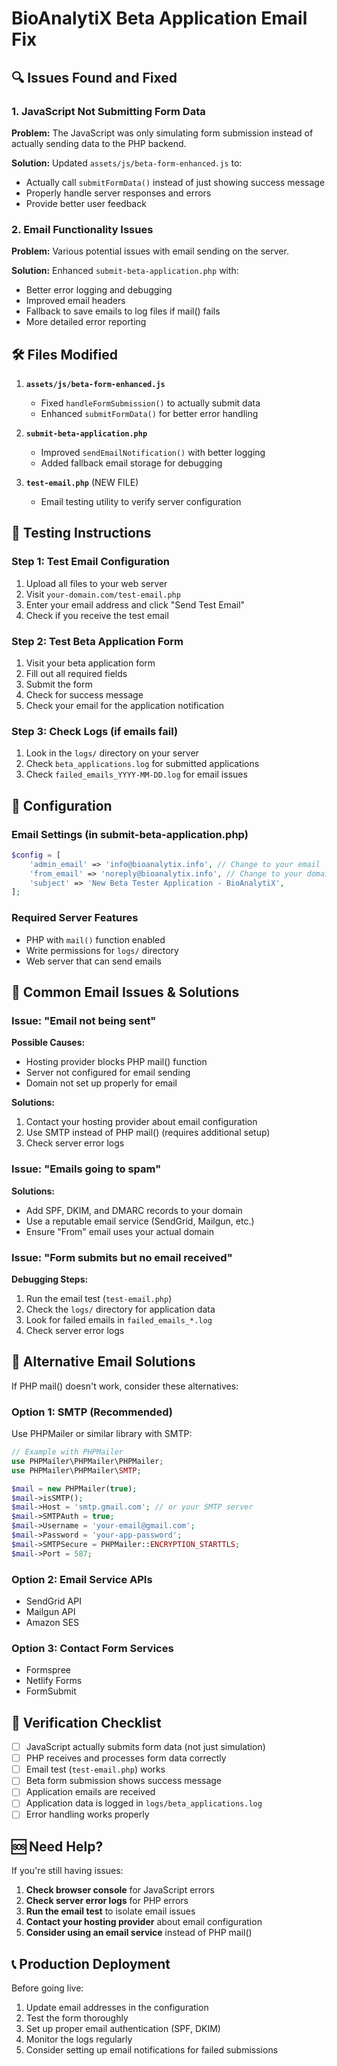 # BioAnalytiX Beta Application Email Fix

## 🔍 Issues Found and Fixed

### 1. JavaScript Not Submitting Form Data
**Problem:** The JavaScript was only simulating form submission instead of actually sending data to the PHP backend.

**Solution:** Updated `assets/js/beta-form-enhanced.js` to:
- Actually call `submitFormData()` instead of just showing success message
- Properly handle server responses and errors
- Provide better user feedback

### 2. Email Functionality Issues
**Problem:** Various potential issues with email sending on the server.

**Solution:** Enhanced `submit-beta-application.php` with:
- Better error logging and debugging
- Improved email headers
- Fallback to save emails to log files if mail() fails
- More detailed error reporting

## 🛠️ Files Modified

1. **`assets/js/beta-form-enhanced.js`**
   - Fixed `handleFormSubmission()` to actually submit data
   - Enhanced `submitFormData()` for better error handling

2. **`submit-beta-application.php`**
   - Improved `sendEmailNotification()` with better logging
   - Added fallback email storage for debugging

3. **`test-email.php`** (NEW FILE)
   - Email testing utility to verify server configuration

## 🧪 Testing Instructions

### Step 1: Test Email Configuration
1. Upload all files to your web server
2. Visit `your-domain.com/test-email.php`
3. Enter your email address and click "Send Test Email"
4. Check if you receive the test email

### Step 2: Test Beta Application Form
1. Visit your beta application form
2. Fill out all required fields
3. Submit the form
4. Check for success message
5. Check your email for the application notification

### Step 3: Check Logs (if emails fail)
1. Look in the `logs/` directory on your server
2. Check `beta_applications.log` for submitted applications
3. Check `failed_emails_YYYY-MM-DD.log` for email issues

## 🔧 Configuration

### Email Settings (in submit-beta-application.php)
```php
$config = [
    'admin_email' => 'info@bioanalytix.info', // Change to your email
    'from_email' => 'noreply@bioanalytix.info', // Change to your domain
    'subject' => 'New Beta Tester Application - BioAnalytiX',
];
```

### Required Server Features
- PHP with `mail()` function enabled
- Write permissions for `logs/` directory
- Web server that can send emails

## 🚨 Common Email Issues & Solutions

### Issue: "Email not being sent"
**Possible Causes:**
- Hosting provider blocks PHP mail() function
- Server not configured for email sending
- Domain not set up properly for email

**Solutions:**
1. Contact your hosting provider about email configuration
2. Use SMTP instead of PHP mail() (requires additional setup)
3. Check server error logs

### Issue: "Emails going to spam"
**Solutions:**
- Add SPF, DKIM, and DMARC records to your domain
- Use a reputable email service (SendGrid, Mailgun, etc.)
- Ensure "From" email uses your actual domain

### Issue: "Form submits but no email received"
**Debugging Steps:**
1. Run the email test (`test-email.php`)
2. Check the `logs/` directory for application data
3. Look for failed emails in `failed_emails_*.log`
4. Check server error logs

## 📧 Alternative Email Solutions

If PHP mail() doesn't work, consider these alternatives:

### Option 1: SMTP (Recommended)
Use PHPMailer or similar library with SMTP:
```php
// Example with PHPMailer
use PHPMailer\PHPMailer\PHPMailer;
use PHPMailer\PHPMailer\SMTP;

$mail = new PHPMailer(true);
$mail->isSMTP();
$mail->Host = 'smtp.gmail.com'; // or your SMTP server
$mail->SMTPAuth = true;
$mail->Username = 'your-email@gmail.com';
$mail->Password = 'your-app-password';
$mail->SMTPSecure = PHPMailer::ENCRYPTION_STARTTLS;
$mail->Port = 587;
```

### Option 2: Email Service APIs
- SendGrid API
- Mailgun API
- Amazon SES

### Option 3: Contact Form Services
- Formspree
- Netlify Forms
- FormSubmit

## 📝 Verification Checklist

- [ ] JavaScript actually submits form data (not just simulation)
- [ ] PHP receives and processes form data correctly
- [ ] Email test (`test-email.php`) works
- [ ] Beta form submission shows success message
- [ ] Application emails are received
- [ ] Application data is logged in `logs/beta_applications.log`
- [ ] Error handling works properly

## 🆘 Need Help?

If you're still having issues:

1. **Check browser console** for JavaScript errors
2. **Check server error logs** for PHP errors
3. **Run the email test** to isolate email issues
4. **Contact your hosting provider** about email configuration
5. **Consider using an email service** instead of PHP mail()

## 📞 Production Deployment

Before going live:
1. Update email addresses in the configuration
2. Test the form thoroughly
3. Set up proper email authentication (SPF, DKIM)
4. Monitor the logs regularly
5. Consider setting up email notifications for failed submissions
